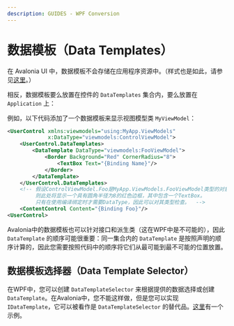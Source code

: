 ```yaml
---
description: GUIDES - WPF Conversion
---
```


# 数据模板（Data Templates）

在 Avalonia UI 中，数据模板不会存储在应用程序资源中。（样式也是如此，请参见[这里](styling)。）

相反，数据模板要么放置在控件的 `DataTemplates` 集合内，要么放置在 `Application` 上：

例如，以下代码添加了一个数据模板来显示视图模型类 `MyViewModel`：

```xml
<UserControl xmlns:viewmodels="using:MyApp.ViewModels"
             x:DataType="viewmodels:ControlViewModel">
    <UserControl.DataTemplates>
        <DataTemplate DataType="viewmodels:FooViewModel">
            <Border Background="Red" CornerRadius="8">
                <TextBox Text="{Binding Name}"/>
            </Border>
        </DataTemplate>
    </UserControl.DataTemplates>
    <!-- 假设ControlViewModel.Foo是MyApp.ViewModels.FooViewModel类型的对象，
         则此处将显示一个具有圆角半径为8的红色边框，其中包含一个TextBox。
         只有在使用编译绑定时才需要DataType，因此可以对其类型检查。  -->
    <ContentControl Content="{Binding Foo}"/>
<UserControl>
```

Avalonia中的数据模板也可以针对接口和派生类（这在WPF中是不可能的），因此 `DataTemplate` 的顺序可能很重要：同一集合内的 `DataTemplate` 是按照声明的顺序计算的，因此您需要按照代码中的顺序将它们从最可能到最不可能的位置放置。

## 数据模板选择器（Data Template Selector）

在WPF中，您可以创建 `DataTemplateSelector` 来根据提供的数据选择或创建 `DataTemplate`。在Avalonia中，您不能这样做，但是您可以实现 `IDataTemplate`，它可以被看作是 `DataTemplateSelector` 的替代品。[这里](https://github.com/AvaloniaUI/Avalonia.Samples/tree/main/src/Avalonia.Samples/DataTemplates/IDataTemplateSample)有一个示例。
